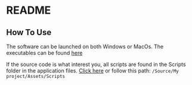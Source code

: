 # README

## How To Use

The software can be launched on both Windows or MacOs. The executables can be found [here](/Software/)

If the source code is what interest you, all scripts are found in the Scripts folder in the application files. [Click here](/Source/My%20project/Assets/Scripts/) or follow this path: `/Source/My project/Assets/Scripts`